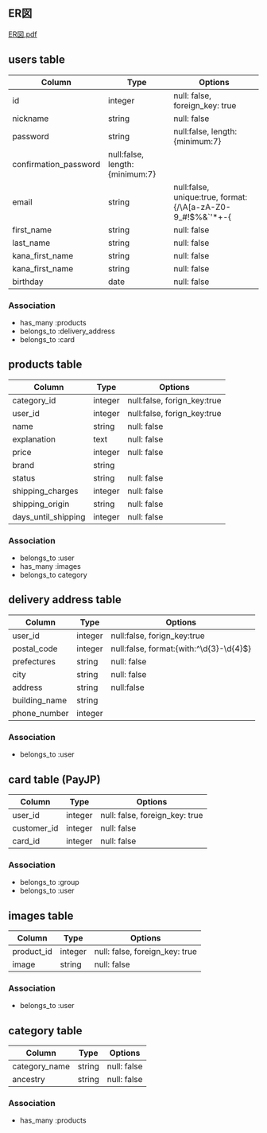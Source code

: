 <!-- # README

* Ruby version

* System dependencies

* Configuration

* Database creation

* Database initialization

* How to run the test suite

* Services (job queues, cache servers, search engines, etc.)

* Deployment instructions

* ... -->
## ER図

[ER図.pdf](https://github.com/Kurikichi/fleamarket_sample_79a/files/4959984/ER.pdf)


## users table​
|Column|Type|Options|
|------|----|-------|
|id|integer|null: false, foreign_key: true|
|nickname|string|null: false|
|password|string|null:false, length:{minimum:7}|
|confirmation_password|null:false, length:{minimum:7}|
|email|string|null:false, unique:true, format:{/\A[a-zA-Z0-9_\#!$%&`'*+\-{|}~^\/=?\.]+@[a-zA-Z0-9][a-zA-Z0-9\.-]+\z/}|
|first_name|string|null: false|
|last_name|string|null: false|
|kana_first_name|string|null: false|
|kana_first_name|string|null: false|
|birthday|date|null: false|

### Association
- has_many :products
- belongs_to :delivery_address
- belongs_to :card


## products table
|Column|Type|Options|
|------|----|-------|
|category_id|integer|null:false, forign_key:true|
|user_id|integer|null:false, forign_key:true|
|name|string|null: false|
|explanation|text|null: false|
|price|integer|null: false|
|brand|string||
|status|string|null: false|
|shipping_charges|integer|null: false|
|shipping_origin|string|null: false|
|days_until_shipping|integer|null: false|

### Association
- belongs_to :user
- has_many :images
- belongs_to category


## delivery address table
|Column|Type|Options|
|------|----|-------|
|user_id|integer|null:false, forign_key:true|
|postal_code|integer|null:false, format:{with:^\d{3}-\d{4}$}|
|prefectures|string|null: false|
|city|string|null: false|
|address|string|null:false|
|building_name|string||
|phone_number|integer||

### Association
- belongs_to :user


## card table  (PayJP)​
|Column|Type|Options|
|------|----|-------|
|user_id|integer|null: false, foreign_key: true|
|customer_id|integer|null: false|
|card_id|integer|null: false|

### Association
- belongs_to :group
- belongs_to :user


## images table
|Column|Type|Options|
|------|----|-------|
|product_id|integer|null: false, foreign_key: true|
|image|string|null: false|

### Association
- belongs_to :user


## category table
|Column|Type|Options|
|------|----|-------|
|category_name|string|null: false|
|ancestry|string|null: false|

### Association
- has_many :products